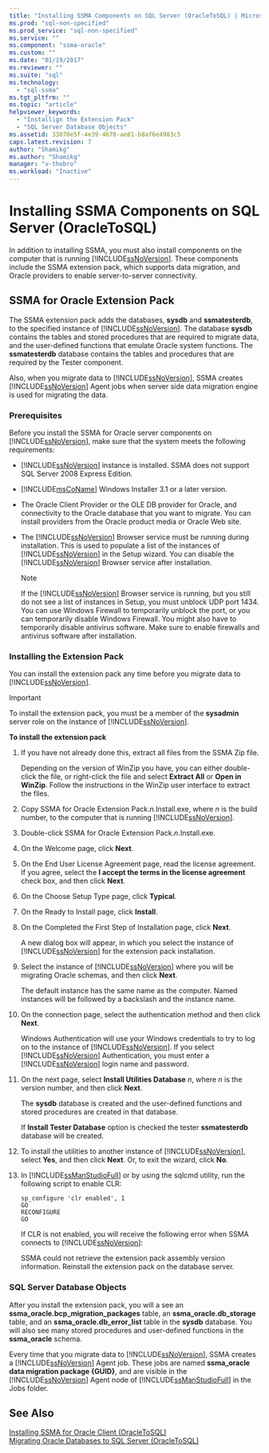 ```yaml
---
title: "Installing SSMA Components on SQL Server (OracleToSQL) | Microsoft Docs"
ms.prod: "sql-non-specified"
ms.prod_service: "sql-non-specified"
ms.service: ""
ms.component: "ssma-oracle"
ms.custom: ""
ms.date: "01/19/2017"
ms.reviewer: ""
ms.suite: "sql"
ms.technology: 
  - "sql-ssma"
ms.tgt_pltfrm: ""
ms.topic: "article"
helpviewer_keywords: 
  - "Installign the Extension Pack"
  - "SQL Server Database Objects"
ms.assetid: 33070e5f-4e39-4b70-ae81-b8af6e4983c5
caps.latest.revision: 7
author: "Shamikg"
ms.author: "Shamikg"
manager: "v-thobro"
ms.workload: "Inactive"
---
```

# Installing SSMA Components on SQL Server (OracleToSQL)
In addition to installing SSMA, you must also install components on the computer that is running [!INCLUDE[ssNoVersion](../../includes/ssnoversion_md.md)]. These components include the SSMA extension pack, which supports data migration, and Oracle providers to enable server-to-server connectivity.  
  
## SSMA for Oracle Extension Pack  
The SSMA extension pack adds the databases, **sysdb** and **ssmatesterdb**, to the specified instance of [!INCLUDE[ssNoVersion](../../includes/ssnoversion_md.md)]. The database **sysdb** contains the tables and stored procedures that are required to migrate data, and the user-defined functions that emulate Oracle system functions. The **ssmatesterdb** database contains the tables and procedures that are required by the Tester component.  
  
Also, when you migrate data to [!INCLUDE[ssNoVersion](../../includes/ssnoversion_md.md)], SSMA creates [!INCLUDE[ssNoVersion](../../includes/ssnoversion_md.md)] Agent jobs when server side data migration engine is used for migrating the data.  
  
### Prerequisites  
Before you install the SSMA for Oracle server components on [!INCLUDE[ssNoVersion](../../includes/ssnoversion_md.md)], make sure that the system meets the following requirements:  
  
-   [!INCLUDE[ssNoVersion](../../includes/ssnoversion_md.md)] instance is installed. SSMA does not support SQL Server 2008 Express Edition.  
  
-   [!INCLUDE[msCoName](../../includes/msconame_md.md)] Windows Installer 3.1 or a later version.  
  
-   The Oracle Client Provider or the OLE DB provider for Oracle, and connectivity to the Oracle database that you want to migrate. You can install providers from the Oracle product media or Oracle Web site.  
  
-   The [!INCLUDE[ssNoVersion](../../includes/ssnoversion_md.md)] Browser service must be running during installation. This is used to populate a list of the instances of [!INCLUDE[ssNoVersion](../../includes/ssnoversion_md.md)] in the Setup wizard. You can disable the [!INCLUDE[ssNoVersion](../../includes/ssnoversion_md.md)] Browser service after installation.  
  
    > [!NOTE]  
    > If the [!INCLUDE[ssNoVersion](../../includes/ssnoversion_md.md)] Browser service is running, but you still do not see a list of instances in Setup, you must unblock UDP port 1434. You can use Windows Firewall to temporarily unblock the port, or you can temporarily disable Windows Firewall. You might also have to temporarily disable antivirus software. Make sure to enable firewalls and antivirus software after installation.  
  
### Installing the Extension Pack  
You can install the extension pack any time before you migrate data to [!INCLUDE[ssNoVersion](../../includes/ssnoversion_md.md)].  
  
> [!IMPORTANT]  
> To install the extension pack, you must be a member of the **sysadmin** server role on the instance of [!INCLUDE[ssNoVersion](../../includes/ssnoversion_md.md)].  
  
**To install the extension pack**  
  
1.  If you have not already done this, extract all files from the SSMA Zip file.  
  
    Depending on the version of WinZip you have, you can either double-click the file, or right-click the file and select **Extract All** or **Open in WinZip**. Follow the instructions in the WinZip user interface to extract the files.  
  
2.  Copy SSMA for Oracle Extension Pack.*n*.Install.exe, where *n* is the build number, to the computer that is running [!INCLUDE[ssNoVersion](../../includes/ssnoversion_md.md)].  
  
3.  Double-click SSMA for Oracle Extension Pack.*n*.Install.exe.  
  
4.  On the Welcome page, click **Next**.  
  
5.  On the End User License Agreement page, read the license agreement. If you agree, select the **I accept the terms in the license agreement** check box, and then click **Next**.  
  
6.  On the Choose Setup Type page, click **Typical**.  
  
7.  On the Ready to Install page, click **Install**.  
  
8.  On the Completed the First Step of Installation page, click **Next**.  
  
    A new dialog box will appear, in which you select the instance of [!INCLUDE[ssNoVersion](../../includes/ssnoversion_md.md)] for the extension pack installation.  
  
9. Select the instance of [!INCLUDE[ssNoVersion](../../includes/ssnoversion_md.md)] where you will be migrating Oracle schemas, and then click **Next**.  
  
    The default instance has the same name as the computer. Named instances will be followed by a backslash and the instance name.  
  
10. On the connection page, select the authentication method and then click **Next**.  
  
    Windows Authentication will use your Windows credentials to try to log on to the instance of [!INCLUDE[ssNoVersion](../../includes/ssnoversion_md.md)]. If you select [!INCLUDE[ssNoVersion](../../includes/ssnoversion_md.md)] Authentication, you must enter a [!INCLUDE[ssNoVersion](../../includes/ssnoversion_md.md)] login name and password.  
  
11. On the next page, select **Install Utilities Database** *n*, where *n* is the version number, and then click **Next**.  
  
    The **sysdb** database is created and the user-defined functions and stored procedures are created in that database.  
  
    If **Install Tester Database** option is checked the tester **ssmatesterdb** database will be created.  
  
12. To install the utilities to another instance of [!INCLUDE[ssNoVersion](../../includes/ssnoversion_md.md)], select **Yes**, and then click **Next**. Or, to exit the wizard, click **No**.  
  
13. In [!INCLUDE[ssManStudioFull](../../includes/ssmanstudiofull_md.md)] or by using the sqlcmd utility, run the following script to enable CLR:  
  
    ```  
    sp_configure 'clr enabled', 1  
    GO  
    RECONFIGURE  
    GO  
    ```  
    If CLR is not enabled, you will receive the following error when SSMA connects to [!INCLUDE[ssNoVersion](../../includes/ssnoversion_md.md)]:  
  
    SSMA could not retrieve the extension pack assembly version information. Reinstall the extension pack on the database server.  
  
### SQL Server Database Objects  
After you install the extension pack, you will a see an **ssma_oracle.bcp_migration_packages** table, an **ssma_oracle.db_storage** table, and an **ssma_oracle.db_error_list** table in the **sysdb** database. You will also see many stored procedures and user-defined functions in the **ssma_oracle** schema.  
  
Every time that you migrate data to [!INCLUDE[ssNoVersion](../../includes/ssnoversion_md.md)], SSMA creates a [!INCLUDE[ssNoVersion](../../includes/ssnoversion_md.md)] Agent job. These jobs are named **ssma_oracle data migration package {GUID}**, and are visible in the [!INCLUDE[ssNoVersion](../../includes/ssnoversion_md.md)] Agent node of [!INCLUDE[ssManStudioFull](../../includes/ssmanstudiofull_md.md)] in the Jobs folder.  
  
## See Also  
[Installing SSMA for Oracle Client &#40;OracleToSQL&#41;](../../ssma/oracle/installing-ssma-for-oracle-client-oracletosql.md)  
[Migrating Oracle Databases to SQL Server &#40;OracleToSQL&#41;](../../ssma/oracle/migrating-oracle-databases-to-sql-server-oracletosql.md)  
  
